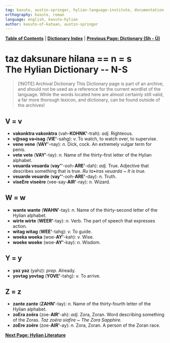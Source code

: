 ```yaml
---
tag: kasuto, austin-springer, hylian-language-institute, documentation, archive, dictionary
orthography: kasuto, roman
language: english, kasuto-hylian
author: kasuto-of-kataan, austin-springer
---
```

**[Table of Contents](archival/kasuto_hli/00-toc)** | **[Dictionary Index](archival/kasuto_hli/10.0-daksunare)** | **[Previous Page: Dictionary (Sh - Ü)](archival/kasuto_hli/10.5-daksunare-sh-ü)**

# <span class="hylian_kas">taz daksunare hilana == n = s</span><br>The Hylian Dictionary -- N-S


> [!NOTE] Archival Dictionary
> This Dictionary page is part of an archive, and should not be used as a reference for the current wordlist of the language. While the words located here are almost certainly still valid, a far more thorough lexicon, and dictionary, can be found outside of the archives!

## V = v

+ **<span class="hylian_kas">vakonktra</span> vakonktra** (vah-**KOHNK'**-trah): _adj._ Righteous.
+ **<span class="hylian_kas">v@sag</span> va•isag** (**VIE'**-sahg): _v._ To watch, to watch over, to supervise.
+ **<span class="hylian_kas">vene</span> vene** (**VAY'**-nay): _n._ Dick, cock. An extremely vulgar term for penis.
+ **<span class="hylian_kas">vete</span> vete** (**VAY'**-tay): _n._ Name of the thirty-first letter of the Hylian alphabet.
+ **<span class="hylian_kas">veuarda</span> veuarda** (**vay''**-ooh-**ARE'**-dah): _adj._ True. Adjective that describes something that is true. _Ru ta•iras veuarda ~ It is true._
+ **<span class="hylian_kas">veuarde</span> veuarde** (**vay''**-ooh-**ARE'**-day): _n._ Truth.
+ **<span class="hylian_kas">viseEre</span> viseëre** (vee-say-**AIR'**-ray): _n._ Wizard.

## W = w

+ **<span class="hylian_kas">wante</span> wante** (**WAHN'**-tay): _n._ Name of the thirty-second letter of the Hylian alphabet.
+ **<span class="hylian_kas">wirte</span> wirte** (**WEER'**-tay): _n._ Verb. The part of speech that expresses action.
+ **<span class="hylian_kas">witag</span> witag** (**WEE'**-tahg): _v._ To guide.
+ **<span class="hylian_kas">woeka</span> woeka** (woe-**AY'**-kah): _v._ Wise.
+ **<span class="hylian_kas">woeke</span> woeke** (woe-**AY'**-kay): _n._ Wisdom.

## Y = y

+ **<span class="hylian_kas">yaz</span> yaz** (yahz): _prep._ Already.
+ **<span class="hylian_kas">yovtag</span> yovtag** (**YOVE'**-tahg): _v._ To arrive.

## Z = z

+ **<span class="hylian_kas">zante</span> zante** (**ZAHN'**-tay): _n._ Name of the thirty-fourth letter of the Hylian alphabet.
+ **<span class="hylian_kas">zoEra</span> zoëra** (zoe-**AIR'**-ah): _adj._ Zora, Zoran. Word describing something of the Zoras. _Taz zoëra siafire ~ The Zora Sapphire._
+ **<span class="hylian_kas">zoEre</span> zoëre** (zoe-**AIR'**-ay): _n._ Zora, Zoran. A person of the Zoran race.

**[Next Page: Hylian Literature](archival/kasuto_hli/11-lërdishe)**
